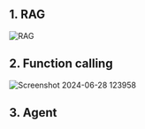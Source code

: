 ## 1. RAG
![RAG](https://github.com/Nirusanan/Gen_AI_techniques/assets/47416743/673e8d23-1a70-4c7d-8fe5-09bf6464ec66)

## 2. Function calling
![Screenshot 2024-06-28 123958](https://github.com/Nirusanan/Gen_AI_techniques/assets/47416743/2cbc75f4-ffeb-43c1-992e-1bb64fcd60b2)

## 3. Agent



